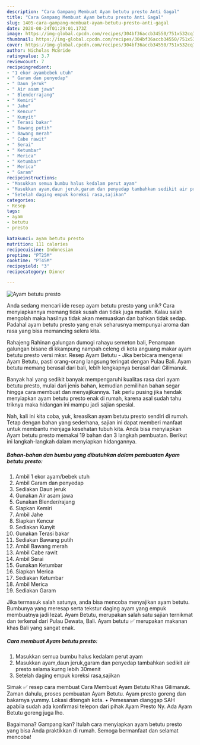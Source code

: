 ```yaml
---
description: "Cara Gampang Membuat Ayam betutu presto Anti Gagal"
title: "Cara Gampang Membuat Ayam betutu presto Anti Gagal"
slug: 1405-cara-gampang-membuat-ayam-betutu-presto-anti-gagal
date: 2020-08-24T01:29:01.173Z
image: https://img-global.cpcdn.com/recipes/304bf36accb34550/751x532cq70/ayam-betutu-presto-foto-resep-utama.jpg
thumbnail: https://img-global.cpcdn.com/recipes/304bf36accb34550/751x532cq70/ayam-betutu-presto-foto-resep-utama.jpg
cover: https://img-global.cpcdn.com/recipes/304bf36accb34550/751x532cq70/ayam-betutu-presto-foto-resep-utama.jpg
author: Nicholas McBride
ratingvalue: 3.7
reviewcount: 7
recipeingredient:
- "1 ekor ayambebek utuh"
- " Garam dan penyedap"
- " Daun jeruk"
- " Air asam jawa"
- " Blenderrajang"
- " Kemiri"
- " Jahe"
- " Kencur"
- " Kunyit"
- " Terasi bakar"
- " Bawang putih"
- " Bawang merah"
- " Cabe rawit"
- " Serai"
- " Ketumbar"
- " Merica"
- " Ketumbar"
- " Merica"
- " Garam"
recipeinstructions:
- "Masukkan semua bumbu halus kedalam perut ayam"
- "Masukkan ayam,daun jeruk,garam dan penyedap tambahkan sedikit air presto selama kurng lebih 30menit"
- "Setelah daging empuk koreksi rasa,sajikan"
categories:
- Resep
tags:
- ayam
- betutu
- presto

katakunci: ayam betutu presto 
nutrition: 111 calories
recipecuisine: Indonesian
preptime: "PT25M"
cooktime: "PT45M"
recipeyield: "3"
recipecategory: Dinner

---
```



![Ayam betutu presto](https://img-global.cpcdn.com/recipes/304bf36accb34550/751x532cq70/ayam-betutu-presto-foto-resep-utama.jpg)

Anda sedang mencari ide resep ayam betutu presto yang unik? Cara menyiapkannya memang tidak susah dan tidak juga mudah. Kalau salah mengolah maka hasilnya tidak akan memuaskan dan bahkan tidak sedap. Padahal ayam betutu presto yang enak seharusnya mempunyai aroma dan rasa yang bisa memancing selera kita.

Rahajeng Rahinan galungan dumogi rahayu semeton bali, Penampan galungan bisane di kkampung nampah celeng di kota anguang makar ayam betutu presto versi mksr. Resep Ayam Betutu - Jika berbicara mengenai Ayam Betutu, pasti orang-orang langsung teringat dengan Pulau Bali. Ayam betutu memang berasal dari bali, lebih lengkapnya berasal dari Gilimanuk.

Banyak hal yang sedikit banyak mempengaruhi kualitas rasa dari ayam betutu presto, mulai dari jenis bahan, kemudian pemilihan bahan segar hingga cara membuat dan menyajikannya. Tak perlu pusing jika hendak menyiapkan ayam betutu presto enak di rumah, karena asal sudah tahu triknya maka hidangan ini mampu jadi sajian spesial.


Nah, kali ini kita coba, yuk, kreasikan ayam betutu presto sendiri di rumah. Tetap dengan bahan yang sederhana, sajian ini dapat memberi manfaat untuk membantu menjaga kesehatan tubuh kita. Anda bisa menyiapkan Ayam betutu presto memakai 19 bahan dan 3 langkah pembuatan. Berikut ini langkah-langkah dalam menyiapkan hidangannya.

<!--inarticleads1-->

##### Bahan-bahan dan bumbu yang dibutuhkan dalam pembuatan Ayam betutu presto:

1. Ambil 1 ekor ayam/bebek utuh
1. Ambil  Garam dan penyedap
1. Sediakan  Daun jeruk
1. Gunakan  Air asam jawa
1. Gunakan  Blender/rajang
1. Siapkan  Kemiri
1. Ambil  Jahe
1. Siapkan  Kencur
1. Sediakan  Kunyit
1. Gunakan  Terasi bakar
1. Sediakan  Bawang putih
1. Ambil  Bawang merah
1. Ambil  Cabe rawit
1. Ambil  Serai
1. Gunakan  Ketumbar
1. Siapkan  Merica
1. Sediakan  Ketumbar
1. Ambil  Merica
1. Sediakan  Garam


Jika termasuk salah satunya, anda bisa mencoba menyajikan ayam betutu. Bumbunya yang meresap serta tekstur daging ayam yang empuk membuatnya jadi lezat. Ayam Betutu, merupakan salah satu sajian ternikmat dan terkenal dari Pulau Dewata, Bali. Ayam betutu ✅ merupakan makanan khas Bali yang sangat enak. 

<!--inarticleads2-->

##### Cara membuat Ayam betutu presto:

1. Masukkan semua bumbu halus kedalam perut ayam
1. Masukkan ayam,daun jeruk,garam dan penyedap tambahkan sedikit air presto selama kurng lebih 30menit
1. Setelah daging empuk koreksi rasa,sajikan


Simak ✅ resep cara membuat Cara Membuat Ayam Betutu Khas Gilimanuk. Zaman dahulu, proses pembuatan Ayam Betutu. Ayam presto goreng dan bakarnya yummy. Lokasi ditengah kota. • Pemesanan dianggap SAH apabila sudah ada konfirmasi telepon dari pihak Ayam Presto Ny. Ada Ayam Betutu goreng juga lho. 

Bagaimana? Gampang kan? Itulah cara menyiapkan ayam betutu presto yang bisa Anda praktikkan di rumah. Semoga bermanfaat dan selamat mencoba!
